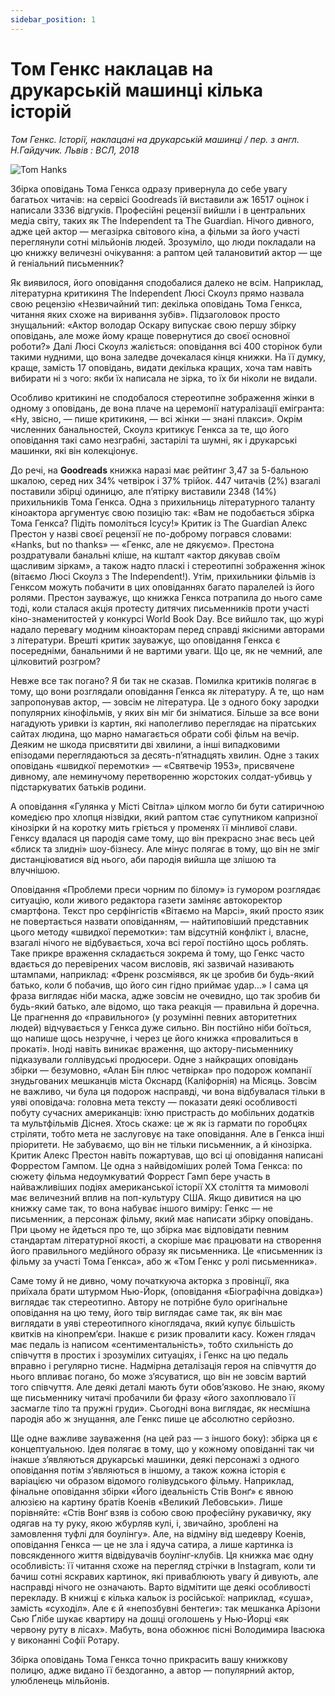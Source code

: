 ```yaml
---
sidebar_position: 1
---
```

# Том Генкс наклацав на друкарській машинці кілька історій

*Том Генкс. Історії, наклацані на друкарській машинці / пер. з англ. Н.Гайдучик. Львів : ВСЛ, 2018*

![Tom Hanks](/img/typewriter.jpeg "Tom Hanks")

Збірка оповідань Тома Генкса одразу привернула до себе увагу багатьох читачів: на сервісі Goodreads їй виставили аж 16517 оцінок і написали 3336 відгуків. Професійні рецензії вийшли і в центральних медіа світу, таких як The Independent та The Guardian. Нічого дивного, адже цей актор — мегазірка світового кіна, а фільми за його участі переглянули сотні мільйонів людей. Зрозуміло, що люди покладали на цю книжку величезні очікування: а раптом цей талановитий актор — ще й геніальний письменник?  

Як виявилося, його оповідання сподобалися далеко не всім. Наприклад, літературна критикиня The Independent Люсі Скоулз прямо назвала свою рецензію «Незвичайний тип: декілька оповідань Тома Генкса, читання яких схоже на виривання зубів». Підзаголовок просто знущальний: «Актор володар Оскару випускає свою першу збірку оповідань, але може йому краще повернутися до своєї основної роботи?» Далі Люсі Скоулз жаліється: оповідання всі 400 сторінок були такими нудними, що вона заледве дочекалася кінця книжки. На її думку, краще, замість 17 оповідань, видати декілька кращих, хоча там навіть вибирати ні з чого: якби їх написала не зірка, то їх би ніколи не видали.

Особливо критикині не сподобалося стереотипне зображення жінки в одному з оповідань, де вона плаче на церемонії натуралізації емігранта: «Ну, звісно, — пише критикиня, — всі жінки — знані плакси». Окрім численних банальностей, Скоулз критикує Генкса за те, що його оповідання такі само незграбні, застарілі та шумні, як і друкарські машинки, які він колекціонує.

До речі, на **Goodreads** книжка наразі має рейтинг 3,47 за 5-бальною шкалою, серед них 34% четвірок і 37% трійок. 447 читачів (2%) взагалі поставили збірці одиницю, але п’ятірку виставили 2348 (14%) прихильників Тома Генкса. Одна з прихильниць літературного таланту кіноактора аргументує свою позицію так: «Вам не подобається збірка Тома Генкса? Підіть помоліться Ісусу!»
Критик із The Guardian Алекс Престон у назві своєї рецензії не по-доброму погрався словами: «Hanks, but no thanks» — «Генкс, але не дякуємо». Престона роздратували банальні кліше, на кшталт «актор дякував своїм щасливим зіркам», а також надто пласкі і стереотипні зображення жінок (вітаємо Люсі Скоулз з The Independent!). Утім, прихильники фільмів із Генксом можуть побачити в цих оповіданнях багато паралелей із його ролями. Престон зауважує, що книжка Генкса потрапила до нього саме тоді, коли сталася акція протесту дитячих письменників проти участі кіно-знаменитостей у конкурсі World Book Day. Все вийшло так, що журі надало перевагу модним кіноакторам перед справді якісними авторами з літератури. Врешті критик зауважує, що оповідання Генкса є посередніми, банальними й не вартими уваги. Що це, як не чемний, але цілковитий розгром?

Невже все так погано? Я би так не сказав. Помилка критиків полягає в тому, що вони розглядали оповідання Генкса як літературу. А те, що нам запропонував актор, — зовсім не література. Це з одного боку зародки популярних кінофільмів, у яких він міг би зніматися. Більше за все вони нагадують уривки із картин, які наполегливо переглядає на піратських сайтах людина, що марно намагається обрати собі фільм на вечір. Деяким не шкода присвятити дві хвилини, а інші випадковими епізодами переглядаються за десять-п’ятнадцять хвилин. Одне з таких оповідань «швидкої перемотки» — «Святвечір 1953», присвячене дивному, але неминучому перетворенню жорстоких солдат-убивць у підстаркуватих батьків родини.

А оповідання «Гулянка у Місті Світла» цілком могло би бути сатиричною комедією про хлопця нізвідки, який раптом стає супутником капризної кінозірки й на коротку мить гріється у променях її мінливої слави. Генксу вдалася ця пародія саме тому, що він прекрасно знає весь цей «блиск та злидні» шоу-бізнесу. Але мінус полягає в тому, що він не зміг дистанціюватися від нього, аби пародія вийшла ще злішою та влучнішою.

Оповідання «Проблеми преси чорним по білому» із гумором розглядає ситуацію, коли живого редактора газети заміняє автокоректор смартфона. Текст про серфінгістів «Вітаємо на Марсі», який просто язик не повертається назвати оповіданням, — найтиповіший представник цього методу «швидкої перемотки»: там відсутній конфлікт і, власне, взагалі нічого не відбувається, хоча всі герої постійно щось роблять. Таке прикре враження складається зокрема й тому, що Генкс часто вдається до перевірених часом висловів, які зазвичай називають штампами, наприклад: «Френк розсміявся, як це зробив би будь-який батько, коли б побачив, що його син гідно приймає удар…» І сама ця фраза виглядає ніби маска, адже зовсім не очевидно, що так зробив би будь-який батько, але відомо, що така реакція — правильна й доречна. Це прагнення до «правильного» (у розумінні певних авторитетних людей) відчувається у Генкса дуже сильно. Він постійно ніби боїться, що напише щось незручне, і через це його книжка «провалиться в прокаті». Іноді навіть виникає враження, що актору-письменнику підказували голлівудські продюсери.
Одне з найкращих оповідань збірки — безумовно, «Алан Бін плюс четвірка» про подорож компанії знудьгованих мешканців міста Окснард (Каліфорнія) на Місяць. Зовсім не важливо, чи була ця подорож насправді, чи вона відбувалася тільки в уяві оповідача: головна мета тексту — показати деякі особливості побуту сучасних американців: їхню пристрасть до мобільних додатків та мультфільмів Діснея. Хтось скаже: це ж як із гармати по горобцях стріляти, тобто мета не заслуговує на таке оповідання. Але в Генкса інші пріоритети. Не забуваємо, що він не тільки письменник, а й кінозірка. Критик Алекс Престон навіть пожартував, що всі ці оповідання написані Форрестом Гампом. Це одна з найвідоміших ролей Тома Генкса: по сюжету фільма недоумкуватий Форрест Гамп бере участь в найважливіших подіях американської історії XX століття та мимоволі має величезний вплив на поп-культуру США. Якщо дивитися на цю книжку саме так, то вона набуває іншого виміру: Генкс — не письменник, а персонаж фільму, який має написати збірку оповідань. При цьому не йдеться про те, що збірка має відповідати певним стандартам літературної якості, а скоріше має працювати на створення його правильного медійного образу як письменника. Це «письменник із фільму за участі Тома Генкса», або ж «Том Генкс у ролі письменника».

Саме тому й не дивно, чому початкуюча акторка з провінції, яка приїхала брати штурмом Нью-Йорк, (оповідання «Біографічна довідка») виглядає так стереотипно. Автору не потрібне було оригінальне оповідання на цю тему, його твір виглядає саме так, як він має виглядати в уяві стереотипного кіноглядача, який купує більшість квитків на кінопрем’єри. Інакше є ризик провалити касу. Кожен глядач має педаль із написом «сентиментальність», тобто схильність до співчуття в простих і зрозумілих ситуаціях, і Генкс на цю педаль вправно і регулярно тисне. Надмірна деталізація героя на співчуття до нього впливає погано, бо може з’ясуватися, що він не зовсім вартий того співчуття. Але деякі деталі мають бути обов’язково. Не знаю, якому ще письменнику читачі пробачили би фразу «його захоплювало її засмагле тіло та пружні груди». Сьогодні вона виглядає, як несмішна пародія або ж знущання, але Генкс пише це абсолютно серйозно.

Ще одне важливе зауваження (на цей раз — з іншого боку): збірка ця є концептуальною. Ідея полягає в тому, що у кожному оповіданні так чи інакше з’являються друкарські машинки, деякі персонажі з одного оповідання потім з’являються в іншому, а також кожна історія є варіацією чи образом відомого голівудського фільму. Наприклад, фінальне оповідання збірки «Його ідеальність Стів Вонґ» є явною алюзією на картину братів Коенів «Великий Лебовськи». Лише порівняйте: «Стів Вонґ взяв із собою свою професійну рукавичку, яку одягав на ту руку, якою жбурляв кулі, і, звичайно, зроблені на замовлення туфлі для боулінгу». Але, на відміну від шедевру Коенів, оповідання Генкса — це не зла і ядуча сатира, а лише картинка із повсякденного життя відвідувачів боулінг-клубів. Ця книжка має одну особливість: її читання схоже на перегляд стрічки в Instagram, коли ти бачиш сотні яскравих картинок, які приваблюють увагу й дивують, але насправді нічого не означають.
Варто відмітити ще деякі особливості перекладу. В книжці є кілька кальок із російської: наприклад, «суша», замість «суходіл». Але є й «непозбувні бентеги»: так мешканка Арізони Сью Ґлібе шукає квартиру на дошці оголошень у Нью-Йорці «як червону руту в лісах». Мабуть, вона обожнює пісні Володимира Івасюка у виконанні Софії Ротару.

Збірка оповідань Тома Генкса точно прикрасить вашу книжкову полицю, адже видано її бездоганно, а автор — популярний актор, улюбленець мільйонів.
